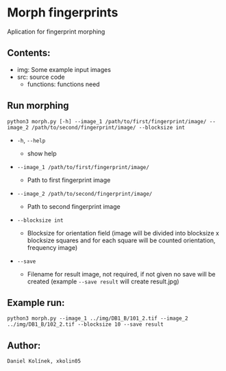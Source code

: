 # Morph fingerprints

Aplication for fingerprint morphing

## Contents:
-   img: Some example input images
-   src: source code
    - functions: functions need

## Run morphing
`python3 morph.py [-h] --image_1 /path/to/first/fingerprint/image/ --image_2 /path/to/second/fingerprint/image/ --blocksize int `         

-   `-h`, `--help`
    -   show help

-   `--image_1 /path/to/first/fingerprint/image/`
    -   Path to first fingerprint image

-   `--image_2 /path/to/second/fingerprint/image/`
    -   Path to second fingerprint image

-   `--blocksize int`
    -   Blocksize for orientation field (image will be divided into blocksize x blocksize squares and for each square will be counted orientation, frequency image)

-   `--save`
    -   Filename for result image, not required, if not given no save will be created (example `--save result` will create result.jpg)
## Example run:
`python3 morph.py --image_1 ../img/DB1_B/101_2.tif --image_2 ../img/DB1_B/102_2.tif --blocksize 10 --save result`

## Author: 
    Daniel Kolínek, xkolin05